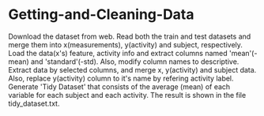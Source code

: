 # Getting-and-Cleaning-Data

Download the dataset from web.
Read both the train and test datasets and merge them into x(measurements), y(activity) and subject, respectively.
Load the data(x's) feature, activity info and extract columns named 'mean'(-mean) and 'standard'(-std). Also, modify column names to descriptive. 
Extract data by selected columns, and merge x, y(activity) and subject data. Also, replace y(activity) column to it's name by refering activity label.
Generate 'Tidy Dataset' that consists of the average (mean) of each variable for each subject and each activity. The result is shown in the file tidy_dataset.txt.

